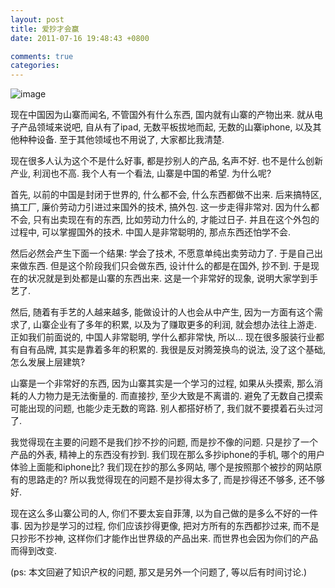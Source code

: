 ```yaml
---
layout: post
title: 爱抄才会赢
date: 2011-07-16 19:48:43 +0800

comments: true
categories: 
---
```


![image](http://news.xinhuanet.com/society/2008-12/25/xin_4121205250855984258786.jpg)

现在中国因为山寨而闻名, 不管国外有什么东西, 国内就有山寨的产物出来.
就从电子产品领域来说吧, 自从有了ipad, 无数平板拔地而起,
无数的山寨iphone, 以及其他种种设备. 至于其他领域也不用说了,
大家都比我清楚.

现在很多人认为这个不是什么好事, 都是抄别人的产品, 名声不好.
也不是什么创新产业, 利润也不高. 我个人有一个看法, 山寨是中国的希望.
为什么呢?

首先, 以前的中国是封闭于世界的, 什么都不会, 什么东西都做不出来.
后来搞特区, 搞工厂, 廉价劳动力引进过来国外的技术, 搞外包.
这一步走得非常对. 因为什么都不会, 只有出卖现在有的东西,
比如劳动力什么的, 才能过日子. 并且在这个外包的过程中,
可以掌握国外的技术. 中国人是非常聪明的, 那点东西还怕学不会.

然后必然会产生下面一个结果: 学会了技术, 不愿意单纯出卖劳动力了.
于是自己出来做东西. 但是这个阶段我们只会做东西, 设计什么的都是在国外,
抄不到. 于是现在的状况就是到处都是山寨的东西出来. 这是一个非常好的现象,
说明大家学到手艺了.

然后, 随着有手艺的人越来越多, 能做设计的人也会从中产生,
因为一方面有这个需求了, 山寨企业有了多年的积累, 以及为了赚取更多的利润,
就会想办法往上游走. 正如我们前面说的, 中国人非常聪明, 学什么都非常快,
所以... 现在很多服装行业都有自有品牌, 其实是靠着多年的积累的.
我很是反对腾笼换鸟的说法, 没了这个基础, 怎么发展上层建筑?

山寨是一个非常好的东西, 因为山寨其实是一个学习的过程, 如果从头摸索,
那么消耗的人力物力是无法衡量的. 而直接抄, 至少大致是不离谱的.
避免了无数自己摸索可能出现的问题, 也能少走无数的弯路. 别人都搭好桥了,
我们就不要摸着石头过河了.

我觉得现在主要的问题不是我们抄不抄的问题, 而是抄不像的问题.
只是抄了一个产品的外表, 精神上的东西没有抄到.
我们现在那么多抄iphone的手机, 哪个的用户体验上面能和iphone比?
我们现在抄的那么多网站, 哪个是按照那个被抄的网站原有的思路走的?
所以我觉得现在的问题不是抄得太多了, 而是抄得还不够多, 还不够好.

现在这么多山寨公司的人, 你们不要太妄自菲薄,
以为自己做的是多么不好的一件事. 因为抄是学习的过程, 你们应该抄得更像,
把对方所有的东西都抄过来, 而不是只抄形不抄神,
这样你们才能作出世界级的产品出来. 而世界也会因为你们的产品而得到改变.

(ps: 本文回避了知识产权的问题, 那又是另外一个问题了, 等以后有时间讨论.)